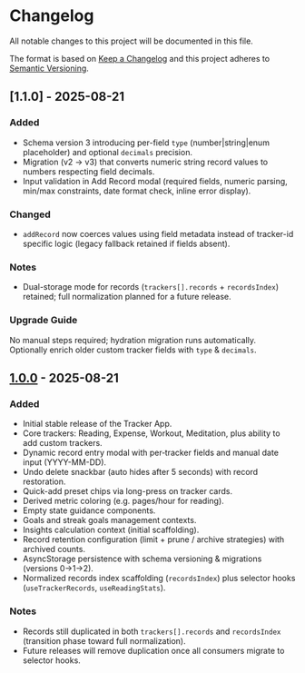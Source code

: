 # Changelog

All notable changes to this project will be documented in this file.

The format is based on [Keep a Changelog](https://keepachangelog.com/en/1.1.0/) and this project adheres to [Semantic Versioning](https://semver.org/spec/v2.0.0.html).

## [1.1.0] - 2025-08-21
### Added
- Schema version 3 introducing per-field `type` (number|string|enum placeholder) and optional `decimals` precision.
- Migration (v2 -> v3) that converts numeric string record values to numbers respecting field decimals.
- Input validation in Add Record modal (required fields, numeric parsing, min/max constraints, date format check, inline error display).

### Changed
- `addRecord` now coerces values using field metadata instead of tracker-id specific logic (legacy fallback retained if fields absent).

### Notes
- Dual-storage mode for records (`trackers[].records` + `recordsIndex`) retained; full normalization planned for a future release.

### Upgrade Guide
No manual steps required; hydration migration runs automatically. Optionally enrich older custom tracker fields with `type` & `decimals`.

## [1.0.0] - 2025-08-21
### Added
- Initial stable release of the Tracker App.
- Core trackers: Reading, Expense, Workout, Meditation, plus ability to add custom trackers.
- Dynamic record entry modal with per‑tracker fields and manual date input (YYYY-MM-DD).
- Undo delete snackbar (auto hides after 5 seconds) with record restoration.
- Quick-add preset chips via long-press on tracker cards.
- Derived metric coloring (e.g. pages/hour for reading).
- Empty state guidance components.
- Goals and streak goals management contexts.
- Insights calculation context (initial scaffolding).
- Record retention configuration (limit + prune / archive strategies) with archived counts.
- AsyncStorage persistence with schema versioning & migrations (versions 0→1→2).
- Normalized records index scaffolding (`recordsIndex`) plus selector hooks (`useTrackerRecords`, `useReadingStats`).

### Notes
- Records still duplicated in both `trackers[].records` and `recordsIndex` (transition phase toward full normalization).
- Future releases will remove duplication once all consumers migrate to selector hooks.

[1.0.0]: https://github.com/afrazja/Tracker/releases/tag/v1.0.0
